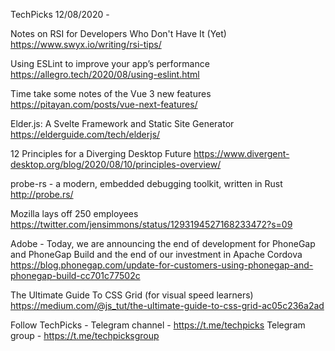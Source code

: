 TechPicks 12/08/2020 -

Notes on RSI for Developers Who Don't Have It (Yet)
https://www.swyx.io/writing/rsi-tips/

Using ESLint to improve your app’s performance
https://allegro.tech/2020/08/using-eslint.html

Time take some notes of the Vue 3 new features
https://pitayan.com/posts/vue-next-features/

Elder.js: A Svelte Framework and Static Site Generator
https://elderguide.com/tech/elderjs/

12 Principles for a Diverging Desktop Future
https://www.divergent-desktop.org/blog/2020/08/10/principles-overview/

probe-rs - a modern, embedded debugging toolkit, written in Rust
http://probe.rs/

Mozilla lays off 250 employees
https://twitter.com/jensimmons/status/1293194527168233472?s=09

Adobe - Today, we are announcing the end of development for PhoneGap and PhoneGap Build and the end of our investment in Apache Cordova
https://blog.phonegap.com/update-for-customers-using-phonegap-and-phonegap-build-cc701c77502c

The Ultimate Guide To CSS Grid (for visual speed learners)
https://medium.com/@js_tut/the-ultimate-guide-to-css-grid-ac05c236a2ad

Follow TechPicks -
Telegram channel - https://t.me/techpicks
Telegram group - https://t.me/techpicksgroup